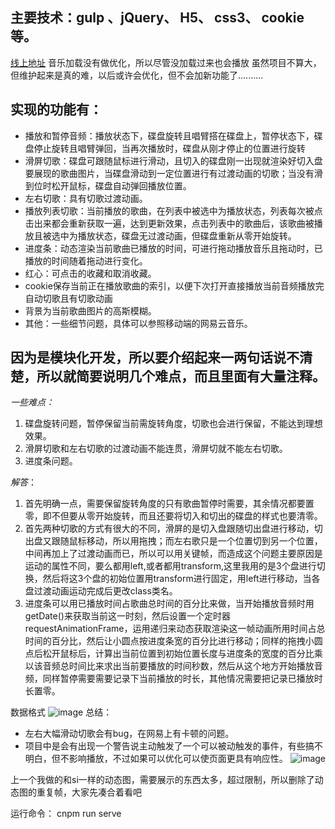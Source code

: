 
## 主要技术：gulp 、jQuery、 H5、 css3、 cookie等。

[线上地址](http://47.107.117.248/music/dist/html/index.html)
音乐加载没有做优化，所以尽管没加载过来也会播放
虽然项目不算大，但维护起来是真的难，以后或许会优化，但不会加新功能了..........

## **实现的功能有：**
-  播放和暂停音频：播放状态下，碟盘旋转且唱臂搭在碟盘上，暂停状态下，碟盘停止旋转且唱臂弹回，当再次播放时，碟盘从刚才停止的位置进行旋转
- 滑屏切歌：碟盘可跟随鼠标进行滑动，且切入的碟盘刚一出现就渲染好切入盘要展现的歌曲图片，当碟盘滑动到一定位置进行有过渡动画的切歌；当没有滑到位时松开鼠标，碟盘自动弹回播放位置。
-  左右切歌：具有切歌过渡动画。
-  播放列表切歌：当前播放的歌曲，在列表中被选中为播放状态，列表每次被点击出来都会重新获取一遍，达到更新效果，点击列表中的歌曲后，该歌曲被播放且被选中为播放状态，碟盘无过渡动画，但碟盘重新从零开始旋转。
-  进度条：动态渲染当前歌曲已播放的时间，可进行拖动播放音乐且拖动时，已播放的时间随着拖动进行变化。
-  红心：可点击的收藏和取消收藏。
-  cookie保存当前正在播放歌曲的索引，以便下次打开直接播放当前音频播放完自动切歌且有切歌动画
-  背景为当前歌曲图片的高斯模糊。
- 其他：一些细节问题，具体可以参照移动端的网易云音乐。

## **因为是模块化开发，所以要介绍起来一两句话说不清楚，所以就简要说明几个难点，而且里面有大量注释。**

*一些难点：*

 1. 碟盘旋转问题，暂停保留当前需旋转角度，切歌也会进行保留，不能达到理想效果。
 2. 滑屏切歌和左右切歌的过渡动画不能连贯，滑屏切就不能左右切歌。
 3. 进度条问题。

 *解答*：
1. 首先明确一点，需要保留旋转角度的只有歌曲暂停时需要，其余情况都要置零，即不但要从零开始旋转，而且还要将切入和切出的碟盘的样式也要清零。
2. 首先两种切歌的方式有很大的不同，滑屏的是切入盘跟随切出盘进行移动，切出盘又跟随鼠标移动，所以用拖拽；而左右歌只是一个位置切到另一个位置，中间再加上了过渡动画而已，所以可以用关键帧，而造成这个问题主要原因是运动的属性不同，要么都用left,或者都用transform,这里我用的是3个盘进行切换，然后将这3个盘的初始位置用transform进行固定，用left进行移动，当各盘过渡动画运动完成后更改class类名。
3. 进度条可以用已播放时间占歌曲总时间的百分比来做，当开始播放音频时用getDate()来获取当前这一时刻，然后设置一个定时器requestAnimationFrame，运用递归来动态获取渲染这一帧动画所用时间占总时间的百分比，然后让小圆点按进度条宽的百分比进行移动；同样的拖拽小圆点后松开鼠标后，计算出当前位置到初始位置长度与进度条的宽度的百分比乘以该音频总时间比来求出当前要播放的时间秒数，然后从这个地方开始播放音频，同样暂停需要需要记录下当前播放的时长，其他情况需要把记录已播放时长置零。



数据格式
![image](https://img-blog.csdnimg.cn/20201005224810303.PNG?x-oss-process=image/watermark,type_ZmFuZ3poZW5naGVpdGk,shadow_10,text_aHR0cHM6Ly9ibG9nLmNzZG4ubmV0L1poaXFpYW5nX1hpb25n,size_16,color_FFFFFF,t_70#pic_center)
总结：
	
 - 左右大幅滑动切歌会有bug，在网易上有卡顿的问题。
 - 项目中是会有出现一个警告说主动触发了一个可以被动触发的事件，有些搞不明白，但不影响播放，不过如果可以优化可以使页面更具有响应性。
![image](https://img-blog.csdnimg.cn/2020100523562727.PNG#pic_center)

上一个我做的和si一样的动态图，需要展示的东西太多，超过限制，所以删除了动态图的重复帧，大家先凑合着看吧


运行命令：
cnpm run serve

